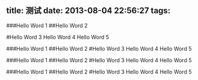 title: 测试
date: 2013-08-04 22:56:27
tags:
---
###Hello Word 1
##Hello Word 2<!-- more -->

#Hello Word 3
Hello Word 4
Hello Word 5

###Hello Word 1
##Hello Word 2
#Hello Word 3
Hello Word 4
Hello Word 5

###Hello Word 1
##Hello Word 2
#Hello Word 3
Hello Word 4
Hello Word 5

###Hello Word 1
##Hello Word 2
#Hello Word 3
Hello Word 4
Hello Word 5
